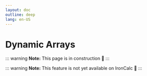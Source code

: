 ```yaml
---
layout: doc
outline: deep
lang: en-US
---
```


# Dynamic Arrays

::: warning
**Note:** This page is in construction 🚧
:::

::: warning
**Note:** This feature is not yet available on IronCalc 🚧
:::